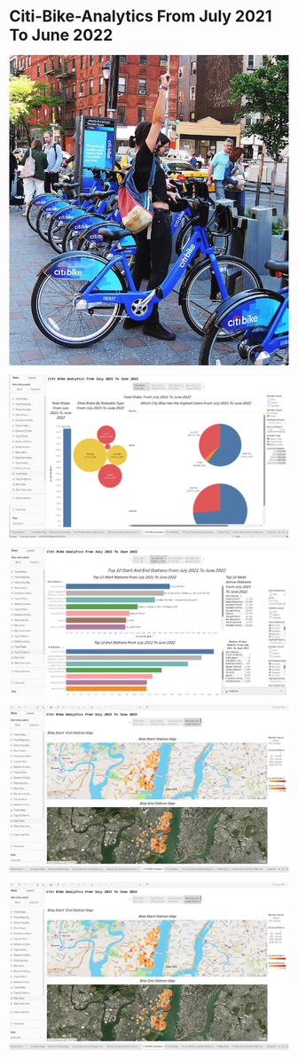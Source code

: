 # Citi-Bike-Analytics From July 2021 To June 2022

![](https://github.com/HanaTafesse/Tableau-Citi-Bike-Analytics/blob/main/Images/citi_bike_station_bikes.jpg)


![](https://github.com/HanaTafesse/Tableau-Citi-Bike-Analytics/blob/main/Images/Total%20Rides%20%20From%20July%202021%20To%20June%202022.png)


![](https://github.com/HanaTafesse/Tableau-Citi-Bike-Analytics/blob/main/Images/Top%2010%20Start%20Stations%20From%20July%202021%20To%20June%202022.png)


![](https://github.com/HanaTafesse/Tableau-Citi-Bike-Analytics/blob/main/Images/Bike_Star_and_yulyet_Station_Map.png)


![](https://github.com/HanaTafesse/Tableau-Citi-Bike-Analytics/blob/main/Images/Bike_Star_and_yulyet_Station_Map.png)